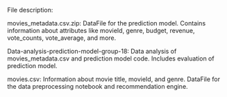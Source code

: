 File description:

movies_metadata.csv.zip: DataFile for the prediction model. Contains information about attributes like movieId, genre, budget, revenue, vote_counts, vote_average, and more.

Data-analysis-prediction-model-group-18: Data analysis of movies_metadata.csv and prediction model code. Includes evaluation of prediction model.

movies.csv: Information about movie title, movieId, and genre. DataFile for the data preprocessing notebook and recommendation engine.

